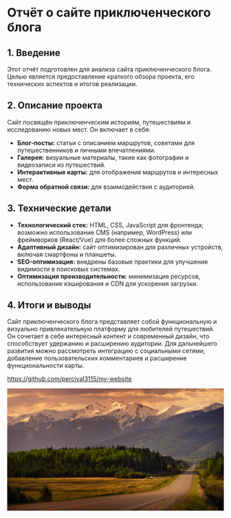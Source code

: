 # Отчёт о сайте приключенческого блога

## 1. Введение

Этот отчёт подготовлен для анализа сайта приключенческого блога. Целью является предоставление краткого обзора проекта, его технических аспектов и итогов реализации.

## 2. Описание проекта

Сайт посвящён приключенческим историям, путешествиям и исследованию новых мест. Он включает в себя:

- **Блог-посты:** статьи с описанием маршрутов, советами для путешественников и личными впечатлениями.
- **Галерея:** визуальные материалы, такие как фотографии и видеозаписи из путешествий.
- **Интерактивные карты:** для отображения маршрутов и интересных мест.
- **Форма обратной связи:** для взаимодействия с аудиторией.

## 3. Технические детали

- **Технологический стек:** HTML, CSS, JavaScript для фронтенда; возможно использование CMS (например, WordPress) или фреймворков (React/Vue) для более сложных функций.
- **Адаптивный дизайн:** сайт оптимизирован для различных устройств, включая смартфоны и планшеты.
- **SEO-оптимизация:** внедрены базовые практики для улучшения видимости в поисковых системах.
- **Оптимизация производительности:** минимизация ресурсов, использование кэширования и CDN для ускорения загрузки.

## 4. Итоги и выводы

Сайт приключенческого блога представляет собой функциональную и визуально привлекательную платформу для любителей путешествий. Он сочетает в себе интересный контент и современный дизайн, что способствует удержанию и расширению аудитории. Для дальнейшего развития можно рассмотреть интеграцию с социальными сетями, добавление пользовательских комментариев и расширение функциональности карты.

https://github.com/percival3115/my-website

![alt text](assets/image/hero1.jpg)


